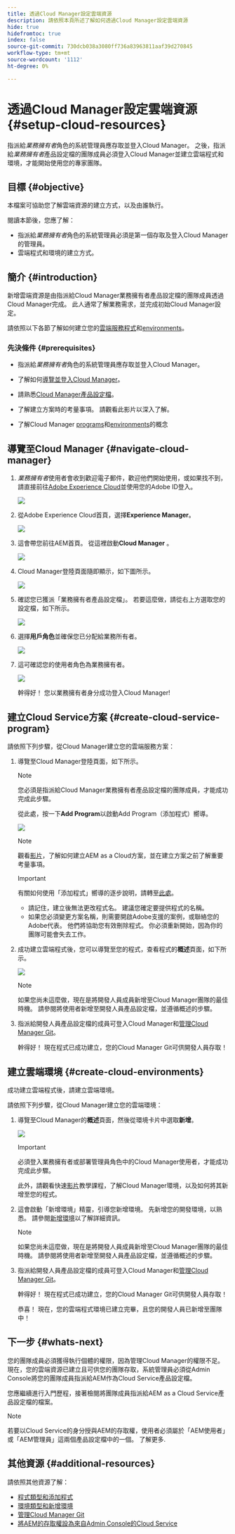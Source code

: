 ```yaml
---
title: 透過Cloud Manager設定雲端資源
description: 請依照本頁所述了解如何透過Cloud Manager設定雲端資源
hide: true
hidefromtoc: true
index: false
source-git-commit: 730dcb038a3080ff736a83963811aaf39d270845
workflow-type: tm+mt
source-wordcount: '1112'
ht-degree: 0%

---
```


# 透過Cloud Manager設定雲端資源 {#setup-cloud-resources}

指派給&#x200B;*業務擁有者*&#x200B;角色的系統管理員應存取並登入Cloud Manager。 之後，指派給&#x200B;*業務擁有者*&#x200B;產品設定檔的團隊成員必須登入Cloud Manager並建立雲端程式和環境，才能開始使用您的專家團隊。

## 目標 {#objective}

本檔案可協助您了解雲端資源的建立方式，以及由誰執行。

閱讀本節後，您應了解：

* 指派給&#x200B;*業務擁有者*&#x200B;角色的系統管理員必須是第一個存取及登入Cloud Manager的管理員。
* 雲端程式和環境的建立方式。

## 簡介 {#introduction}

新增雲端資源是由指派給Cloud Manager業務擁有者產品設定檔的團隊成員透過Cloud Manager完成。 此人通常了解業務需求，並完成初始Cloud Manager設定。

請依照以下各節了解如何建立您的[雲端服務程式](#create-cloud-service-program)和[environments](#create-cloud-environments)。

### 先決條件 {#prerequisites}

* 指派給&#x200B;*業務擁有者*&#x200B;角色的系統管理員應存取並登入Cloud Manager。

* 了解如何[導覽並登入Cloud Manager](https://experienceleague.adobe.com/docs/experience-manager-cloud-service/onboarding/what-is-required/navigate-to-cloud-manager.html?lang=en)。

* 請熟悉[Cloud Manager產品設定檔](https://experienceleague.adobe.com/docs/experience-manager-cloud-service/onboarding/onboarding-concepts/aem-cs-team-product-profiles.html?lang=en#cloud-manager-product-profiles)。

* 了解建立方案時的考量事項。 請觀看此影片以深入了解。

* 了解Cloud Manager [programs](https://experienceleague.adobe.com/docs/experience-manager-cloud-service/onboarding/getting-access/understand-program-types.html?lang=en)和[environments](https://experienceleague.adobe.com/docs/experience-manager-cloud-service/implementing/using-cloud-manager/manage-environments.html?lang=en)的概念

## 導覽至Cloud Manager {#navigate-cloud-manager}

1. *業務擁有者*&#x200B;使用者會收到歡迎電子郵件，歡迎他們開始使用，或如果找不到，請直接前往[Adobe Experience Cloud](https://experience.adobe.com/#/@ccs/home)並使用您的Adobe ID登入。

   ![](/help/onboarding/onboarding-journey/assets/setup-resources1.png)

1. 從Adobe Experience Cloud首頁，選擇&#x200B;**Experience Manager**。

   ![](/help/onboarding/onboarding-journey/assets/setup-resources2.png)

1. 這會帶您前往AEM首頁。 從這裡啟動&#x200B;**Cloud Manager** 。

   ![](/help/onboarding/onboarding-journey/assets/setup-resources3.png)

1. Cloud Manager登陸頁面隨即顯示，如下圖所示。

   ![](/help/onboarding/onboarding-journey/assets/setup-resources4.png)

1. 確認您已獲派「業務擁有者產品設定檔」。 若要這麼做，請從右上方選取您的設定檔，如下所示。

   ![](/help/onboarding/onboarding-journey/assets/setup-resources5.png)

1. 選擇&#x200B;**用戶角色**&#x200B;並確保您已分配給業務所有者。

   ![](/help/onboarding/onboarding-journey/assets/setup-resources6.png)

1. 這可確認您的使用者角色為業務擁有者。

   ![](/help/onboarding/onboarding-journey/assets/setup-resources7.png)

   幹得好！ 您以業務擁有者身分成功登入Cloud Manager!

## 建立Cloud Service方案 {#create-cloud-service-program}

請依照下列步驟，從Cloud Manager建立您的雲端服務方案：

1. 導覽至Cloud Manager登陸頁面，如下所示。

   >[!NOTE]
   >您必須是指派給Cloud Manager業務擁有者產品設定檔的團隊成員，才能成功完成此步驟。

   從此處，按一下&#x200B;**Add Program**&#x200B;以啟動Add Program（添加程式）嚮導。

   ![](/help/onboarding/onboarding-journey/assets/setup-resources4.png)

   >[!NOTE]
   >觀看[影片](https://experienceleague.adobe.com/docs/experience-manager-learn/cloud-service/cloud-manager/programs.html?lang=en)，了解如何建立AEM as a Cloud方案，並在建立方案之前了解重要考量事項。

   >[!IMPORTANT]
   >有關如何使用「添加程式」嚮導的逐步說明，請轉至[此處](https://experienceleague.adobe.com/docs/experience-manager-cloud-service/onboarding/getting-access/production-programs/creating-production-program.html?lang=en)。
   >
   >* 請記住，建立後無法更改程式名。 建議您確定要提供程式的名稱。
   >* 如果您必須變更方案名稱，則需要開啟Adobe支援的案例，或聯絡您的Adobe代表。 他們將協助您有效刪除程式。 你必須重新開始，因為你的團隊可能會失去工作。


1. 成功建立雲端程式後，您可以導覽至您的程式，查看程式的&#x200B;**概述**&#x200B;頁面，如下所示。

   ![](/help/onboarding/onboarding-journey/assets/setup-resources8.png)

   >[!NOTE]
   >如果您尚未這麼做，現在是將開發人員成員新增至Cloud Manager團隊的最佳時機。 請參閱將使用者新增至開發人員產品設定檔，並遵循概述的步驟。

1. 指派給開發人員產品設定檔的成員可登入Cloud Manager和[管理Cloud Manager Git](https://experienceleague.adobe.com/docs/experience-manager-cloud-service/implementing/managing-code/accessing-git.html?lang=en)。

   幹得好！ 現在程式已成功建立，您的Cloud Manager Git可供開發人員存取！


## 建立雲端環境 {#create-cloud-environments}

成功建立雲端程式後，請建立雲端環境。

請依照下列步驟，從Cloud Manager建立您的雲端環境：

1. 導覽至Cloud Manager的&#x200B;**概述**&#x200B;頁面，然後從環境卡片中選取&#x200B;**新增**。

   ![](/help/onboarding/onboarding-journey/assets/setup-resources9.png)

   >[!IMPORTANT]
   >必須登入業務擁有者或部署管理員角色中的Cloud Manager使用者，才能成功完成此步驟。

   此外，請觀看快速[影片](https://experienceleague.adobe.com/docs/experience-manager-learn/cloud-service/cloud-manager/environments.html?lang=en)教學課程，了解Cloud Manager環境，以及如何將其新增至您的程式。

1. 這會啟動「新增環境」精靈，引導您新增環境。 先新增您的開發環境，以熟悉。 請參閱[新增環境](https://experienceleague.adobe.com/docs/experience-manager-cloud-service/implementing/using-cloud-manager/manage-environments.html?lang=en#adding-environments)以了解詳細資訊。

   >[!NOTE]
   >如果您尚未這麼做，現在是將開發人員成員新增至Cloud Manager團隊的最佳時機。 請參閱將使用者新增至開發人員產品設定檔，並遵循概述的步驟。

1. 指派給開發人員產品設定檔的成員可登入Cloud Manager和[管理Cloud Manager Git](https://experienceleague.adobe.com/docs/experience-manager-cloud-service/implementing/managing-code/accessing-git.html?lang=en)。

   幹得好！ 現在程式已成功建立，您的Cloud Manager Git可供開發人員存取！

   恭喜！ 現在，您的雲端程式環境已建立完畢，且您的開發人員已新增至團隊中！

## 下一步 {#whats-next}

您的團隊成員必須獲得執行個體的權限，因為管理Cloud Manager的權限不足。 現在，您的雲端資源已建立且可供您的團隊存取，系統管理員必須從Admin Console將您的團隊成員指派給AEM作為Cloud Service產品設定檔。

您應繼續進行入門歷程，接著檢閱將團隊成員指派給AEM as a Cloud Service產品設定檔的檔案。

>[!NOTE]
>若要以Cloud Service的身分授與AEM的存取權，使用者必須屬於「AEM使用者」或「AEM管理員」這兩個產品設定檔中的一個。 了解更多.

## 其他資源 {#additional-resources}

請依照其他資源了解：

* [程式類型和添加程式](https://experienceleague.adobe.com/docs/experience-manager-learn/cloud-service/cloud-manager/programs.html?lang=en)
* [環境類型和新增環境](https://experienceleague.adobe.com/docs/experience-manager-learn/cloud-service/cloud-manager/environments.html?lang=en)
* [管理Cloud Manager Git](https://experienceleague.adobe.com/docs/experience-manager-cloud-service/implementing/managing-code/accessing-git.html?lang=en)
* [將AEM的存取權設為來自Admin Console的Cloud Service](https://experienceleague.adobe.com/docs/experience-manager-learn/cloud-service/accessing/overview.html?lang=en#adobe-ims-users)
